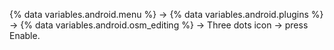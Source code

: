 {% data variables.android.menu %} -> {% data variables.android.plugins %} -> {% data variables.android.osm_editing %} -> Three dots icon -> press Enable.